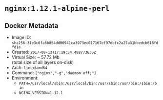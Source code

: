 # `nginx:1.12.1-alpine-perl`

## Docker Metadata

- Image ID: `sha256:31e3c6fa8b854dd06941ca3973ec017167ef97dbfc2a27a31bbedcb616fdfd1e`
- Created: `2017-09-13T17:19:54.488773636Z`
- Virtual Size: ~ 57.72 Mb  
  (total size of all layers on-disk)
- Arch: `linux`/`amd64`
- Command: `["nginx","-g","daemon off;"]`
- Environment:
  - `PATH=/usr/local/sbin:/usr/local/bin:/usr/sbin:/usr/bin:/sbin:/bin`
  - `NGINX_VERSION=1.12.1`
